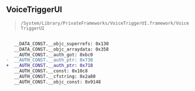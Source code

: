 ## VoiceTriggerUI

> `/System/Library/PrivateFrameworks/VoiceTriggerUI.framework/VoiceTriggerUI`

```diff

   __DATA_CONST.__objc_superrefs: 0x130
   __DATA_CONST.__objc_arraydata: 0x358
   __AUTH_CONST.__auth_got: 0xbc0
-  __AUTH_CONST.__auth_ptr: 0x738
+  __AUTH_CONST.__auth_ptr: 0x718
   __AUTH_CONST.__const: 0x10c8
   __AUTH_CONST.__cfstring: 0x2a80
   __AUTH_CONST.__objc_const: 0x9148

```
